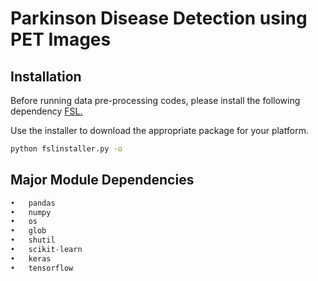 # Parkinson Disease Detection using PET Images



## Installation

Before running data pre-processing codes, please install the following dependency [FSL.](https://fsl.fmrib.ox.ac.uk/fsl/fslwiki/FslInstallation)

Use the installer to download the appropriate package for your platform.


```bash
python fslinstaller.py -o
```

## Major Module Dependencies

```python
•	pandas
•	numpy
•	os
•	glob
•	shutil
•	scikit-learn
•	keras
•	tensorflow

```

